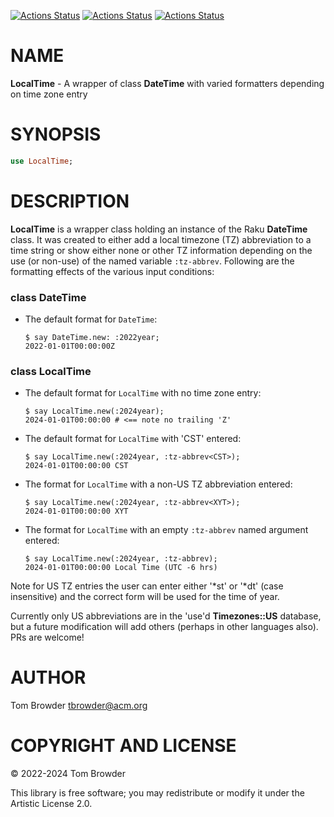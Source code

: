 [![Actions Status](https://github.com/tbrowder/LocalTime/actions/workflows/linux.yml/badge.svg)](https://github.com/tbrowder/LocalTime/actions) [![Actions Status](https://github.com/tbrowder/LocalTime/actions/workflows/macos.yml/badge.svg)](https://github.com/tbrowder/LocalTime/actions) [![Actions Status](https://github.com/tbrowder/LocalTime/actions/workflows/windows.yml/badge.svg)](https://github.com/tbrowder/LocalTime/actions)

NAME
====

**LocalTime** - A wrapper of class **DateTime** with varied formatters depending on time zone entry

SYNOPSIS
========

```raku
use LocalTime;
```

DESCRIPTION
===========

**LocalTime** is a wrapper class holding an instance of the Raku **DateTime** class. It was created to either add a local timezone (TZ) abbreviation to a time string or show either none or other TZ information depending on the use (or non-use) of the named variable `:tz-abbrev`. Following are the formatting effects of the various input conditions:

### class DateTime

  * The default format for `DateTime`:

        $ say DateTime.new: :2022year;
        2022-01-01T00:00:00Z

### class LocalTime

  * The default format for `LocalTime` with no time zone entry:

        $ say LocalTime.new(:2024year);
        2024-01-01T00:00:00 # <== note no trailing 'Z'

  * The default format for `LocalTime` with 'CST' entered:

        $ say LocalTime.new(:2024year, :tz-abbrev<CST>);
        2024-01-01T00:00:00 CST

  * The format for `LocalTime` with a non-US TZ abbreviation entered:

        $ say LocalTime.new(:2024year, :tz-abbrev<XYT>);
        2024-01-01T00:00:00 XYT

  * The format for `LocalTime` with an empty `:tz-abbrev` named argument entered:

        $ say LocalTime.new(:2024year, :tz-abbrev);
        2024-01-01T00:00:00 Local Time (UTC -6 hrs)

Note for US TZ entries the user can enter either '*st' or '*dt' (case insensitive) and the correct form will be used for the time of year.

Currently only US abbreviations are in the 'use'd **Timezones::US** database, but a future modification will add others (perhaps in other languages also). PRs are welcome!

AUTHOR
======

Tom Browder <tbrowder@acm.org>

COPYRIGHT AND LICENSE
=====================

© 2022-2024 Tom Browder

This library is free software; you may redistribute or modify it under the Artistic License 2.0.

